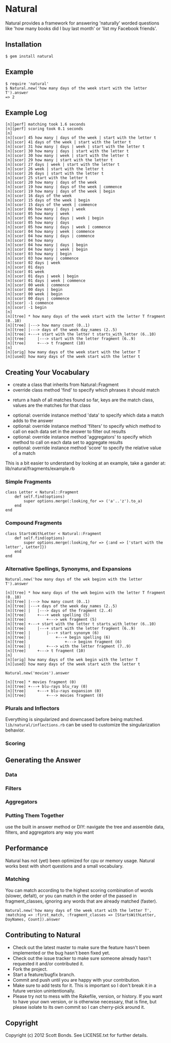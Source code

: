 # Natural

Natural provides a framework for answering 'naturally' worded questions like 'how many books did I buy last month' or 'list my Facebook friends'.

## Installation

	$ gem install natural

## Example

	$ require 'natural'
	$ Natural.new('how many days of the week start with the letter T').answer
	=> 2
	
## Example Log

	[n][perf] matching took 1.6 seconds
	[n][perf] scoring took 0.1 seconds
	[n]
	[n][scor] 45 how many | days of the week | start with the letter t
	[n][scor] 41 days of the week | start with the letter t
	[n][scor] 31 how many | days | week | start with the letter t
	[n][scor] 30 how many | days | start with the letter t
	[n][scor] 30 how many | week | start with the letter t
	[n][scor] 29 how many | start with the letter t
	[n][scor] 27 days | week | start with the letter t
	[n][scor] 26 week | start with the letter t
	[n][scor] 26 days | start with the letter t
	[n][scor] 25 start with the letter t
	[n][scor] 20 how many | days of the week
	[n][scor] 19 how many | days of the week | commence
	[n][scor] 19 how many | days of the week | begin
	[n][scor] 16 days of the week
	[n][scor] 15 days of the week | begin
	[n][scor] 15 days of the week | commence
	[n][scor] 06 how many | days | week
	[n][scor] 05 how many | week
	[n][scor] 05 how many | days | week | begin
	[n][scor] 05 how many | days
	[n][scor] 05 how many | days | week | commence
	[n][scor] 04 how many | week | commence
	[n][scor] 04 how many | days | commence
	[n][scor] 04 how many
	[n][scor] 04 how many | days | begin
	[n][scor] 04 how many | week | begin
	[n][scor] 03 how many | begin
	[n][scor] 03 how many | commence
	[n][scor] 02 days | week
	[n][scor] 01 days
	[n][scor] 01 week
	[n][scor] 01 days | week | begin
	[n][scor] 01 days | week | commence
	[n][scor] 00 week | commence
	[n][scor] 00 days | begin
	[n][scor] 00 week | begin
	[n][scor] 00 days | commence
	[n][scor] -1 commence
	[n][scor] -1 begin
	[n]
	[n][tree] * how many days of the week start with the letter T fragment (0..10)
	[n][tree] |---> how many count (0..1)
	[n][tree] |---> days of the week day_names (2..5)
	[n][tree] +---+ start with the letter t starts_with_letter (6..10)
	[n][tree]     |---> start with the letter fragment (6..9)
	[n][tree]     +---> t fragment (10)
	[n]
	[n][orig] how many days of the week start with the letter T
	[n][used] how many days of the week start with the letter t

## Creating Your Vocabulary

* create a class that inherits from Natural::Fragment
* override class method 'find' to specify which phrases it should match
- return a hash of all matches found so far, keys are the match class, values are the matches for that class
* optional: override instance method 'data' to specify which data a match adds to the answer
* optional: override instance method 'filters' to specify which method to call on each data set in the answer to filter out results
* optional: override instance method 'aggregators' to specify which method to call on each data set to aggregate results
* optional: override instance method 'score' to specify the relative value of a match

This is a bit easier to understand by looking at an example, take a gander at: lib/natural/fragments/example.rb

### Simple Fragments

	class Letter < Natural::Fragment
		def self.find(options)
			super options.merge(:looking_for => ('a'..'z').to_a)
		end
	end

### Compound Fragments

	class StartsWithLetter < Natural::Fragment
		def self.find(options)
			super options.merge(:looking_for => {:and => ['start with the letter', Letter]})
		end
	end

### Alternative Spellings, Synonyms, and Expansions

	Natural.new('how many days of the wek beginn with the letter T').answer

	[n][tree] * how many days of the wek beginn with the letter T fragment (0..10)
	[n][tree] |---> how many count (0..1)
	[n][tree] |---+ days of the week day_names (2..5)
	[n][tree] |   |---> days of the fragment (2..4)
	[n][tree]     +---+ week spelling (5)
	[n][tree]         +---> wek fragment (5)
	[n][tree] +---+ start with the letter t starts_with_letter (6..10)
	[n][tree]     |---+ start with the letter fragment (6..9)
	[n][tree] |       |---+ start synonym (6)
	[n][tree] |           +---+ begin spelling (6)
	[n][tree]                 +---> beginn fragment (6)
	[n][tree] |       +---> with the letter fragment (7..9)
	[n][tree]     +---> t fragment (10)
	[n]
	[n][orig] how many days of the wek begin with the letter T
	[n][used] how many days of the week start with the letter t

	Natural.new('movies').answer

	[n][tree] * movies fragment (0)
	[n][tree] +---+ blu-rays blu_ray (0)
	[n][tree]     +---+ blu-rays expansion (0)
	[n][tree]         +---> movies fragment (0)

### Plurals and Inflectors

Everything is singularized and downcased before being matched. `lib/natural/inflections.rb` can be used to customize the singularization behavior.

### Scoring

## Generating the Answer

### Data

### Filters

### Aggregators

### Putting Them Together

use the built in answer method or DIY: navigate the tree and assemble data, filters, and aggregators any way you want

## Performance

Natural has not (yet) been optimized for cpu or memory usage. Natural works best with short questions and a small vocabulary.

### Matching

You can match according to the highest scoring combination of words (slower, defalt), or you can match in the order of the passed in fragment_classes, ignoring any words that are already matched (faster).

	Natural.new('how many days of the week start with the letter T', :matching => :first_match, :fragment_classes => [StartsWithLetter, DayNames, Count]).answer

## Contributing to Natural
 
* Check out the latest master to make sure the feature hasn't been implemented or the bug hasn't been fixed yet.
* Check out the issue tracker to make sure someone already hasn't requested it and/or contributed it.
* Fork the project.
* Start a feature/bugfix branch.
* Commit and push until you are happy with your contribution.
* Make sure to add tests for it. This is important so I don't break it in a future version unintentionally.
* Please try not to mess with the Rakefile, version, or history. If you want to have your own version, or is otherwise necessary, that is fine, but please isolate to its own commit so I can cherry-pick around it.

## Copyright

Copyright (c) 2012 Scott Bonds. See LICENSE.txt for
further details.
